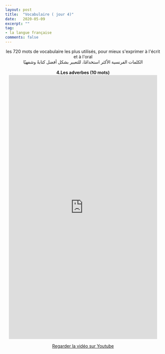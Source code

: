 ```yaml
---
layout: post
title:  "Vocabulaire ( jour 4)"
date:   2020-05-09
excerpt: ""
tag:
- la langue française
comments: false
---
```

 <center>     les 720 mots de vocabulaire les plus utilisés, pour mieux s'exprimer à l'écrit et à l'oral <br> الكلمات الفرنسية الأكثر استخدامًا، للتعبير بشكل أفضل كتابةً وشفهيًا <br><br>     <strong> 4.Les adverbes (10 mots)</strong>     <br> <iframe width="480" height="853" src="https://www.youtube.com/embed/i7x1clq6feo" title="youtube video player" frameborder="0" allow="accelerometer, autoplay, clipboard-write, encrypted-media, gyroscope, picture-in-picture, web-share" allowfullscreen></iframe>     <br> <p markdown="0"><a href="https://youtube.com/shorts/i7x1clq6feo" class="btn btn-danger" target="_blank">Regarder la vidéo sur Youtube</a></p> </center>

